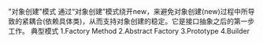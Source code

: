 "对象创建"模式
	通过“对象创建”模式绕开new，来避免对象创建(new)过程中所导致的紧耦合(依赖具体类)，从而支持对象创建的稳定。它是接口抽象之后的第一步工作。
典型模式
	1.Factory Method
	2.Abstract Factory
	3.Prototype
	4.Builder
